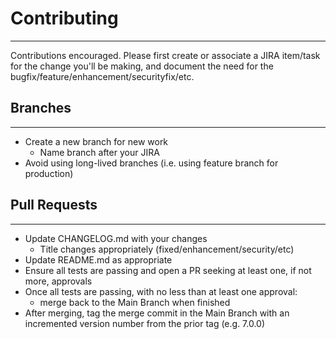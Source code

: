 # Contributing
---
Contributions encouraged. Please first create or associate a JIRA item/task for the change you'll be making, and
document the need for the bugfix/feature/enhancement/securityfix/etc.

## Branches
---
* Create a new branch for new work
    * Name branch after your JIRA
* Avoid using long-lived branches (i.e. using feature branch for production)

## Pull Requests
---
* Update CHANGELOG.md with your changes
    * Title changes appropriately (fixed/enhancement/security/etc)
* Update README.md as appropriate
* Ensure all tests are passing and open a PR seeking at least one, if not more, approvals
* Once all tests are passing, with no less than at least one approval:
    * merge back to the Main Branch when finished
* After merging, tag the merge commit in the Main Branch with an incremented version number from the prior tag
  (e.g. 7.0.0)
